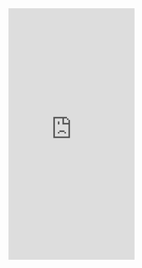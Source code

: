 <iframe style="border: none;" width="250" height="500" src="https://www.figma.com/embed?embed_host=share&url=https%3A%2F%2Fwww.figma.com%2Fproto%2FCvKoeeAO3ycS1Z6Gtf9Rwj%2FTimeqube-app%3Fnode-id%3D1%253A3%26viewport%3D-393%252C307%252C0.25%26scaling%3Dscale-down" allowfullscreen></iframe>
